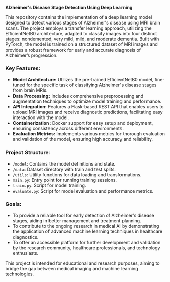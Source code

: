 **Alzheimer's Disease Stage Detection Using Deep Learning**

This repository contains the implementation of a deep learning model designed to detect various stages of Alzheimer's disease using MRI brain scans. The project employs a transfer learning approach, utilizing the EfficientNetB0 architecture, adapted to classify images into four distinct stages: nondemented, very mild, mild, and moderate dementia. Built with PyTorch, the model is trained on a structured dataset of MRI images and provides a robust framework for early and accurate diagnosis of Alzheimer’s progression.

### Key Features:
- **Model Architecture:** Utilizes the pre-trained EfficientNetB0 model, fine-tuned for the specific task of classifying Alzheimer's disease stages from brain MRIs.
- **Data Processing:** Includes comprehensive preprocessing and augmentation techniques to optimize model training and performance.
- **API Integration:** Features a Flask-based REST API that enables users to upload MRI images and receive diagnostic predictions, facilitating easy interaction with the model.
- **Containerization:** Docker support for easy setup and deployment, ensuring consistency across different environments.
- **Evaluation Metrics:** Implements various metrics for thorough evaluation and validation of the model, ensuring high accuracy and reliability.

### Project Structure:
- `/model`: Contains the model definitions and state.
- `/data`: Dataset directory with train and test splits.
- `/utils`: Utility functions for data loading and transformations.
- `main.py`: Entry point for running training sessions.
- `train.py`: Script for model training.
- `evaluate.py`: Script for model evaluation and performance metrics.

### Goals:
- To provide a reliable tool for early detection of Alzheimer's disease stages, aiding in better management and treatment planning.
- To contribute to the ongoing research in medical AI by demonstrating the application of advanced machine learning techniques in healthcare diagnostics.
- To offer an accessible platform for further development and validation by the research community, healthcare professionals, and technology enthusiasts.

This project is intended for educational and research purposes, aiming to bridge the gap between medical imaging and machine learning technologies.
